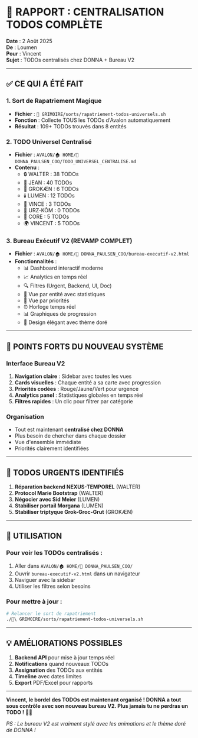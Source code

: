 # 🎯 RAPPORT : CENTRALISATION TODOS COMPLÈTE

**Date** : 2 Août 2025  
**De** : Loumen  
**Pour** : Vincent  
**Sujet** : TODOs centralisés chez DONNA + Bureau V2

---

## ✅ **CE QUI A ÉTÉ FAIT**

### 1. Sort de Rapatriement Magique
- **Fichier** : `🔮 GRIMOIRE/sorts/rapatriement-todos-universels.sh`
- **Fonction** : Collecte TOUS les TODOs d'Avalon automatiquement
- **Résultat** : 109+ TODOs trouvés dans 8 entités

### 2. TODO Universel Centralisé
- **Fichier** : `AVALON/🏠 HOME/💼 DONNA_PAULSEN_COO/TODO_UNIVERSEL_CENTRALISE.md`
- **Contenu** :
  - 🔒 WALTER : 38 TODOs
  - 🚬 JEAN : 40 TODOs
  - 🧠 GROKÆN : 6 TODOs
  - 🕯️ LUMEN : 12 TODOs
  - 🔫 VINCE : 3 TODOs
  - 🐻 URZ-KÔM : 0 TODOs
  - 🧬 CORE : 5 TODOs
  - 🌍 VINCENT : 5 TODOs

### 3. Bureau Exécutif V2 (REVAMP COMPLET)
- **Fichier** : `AVALON/🏠 HOME/💼 DONNA_PAULSEN_COO/bureau-executif-v2.html`
- **Fonctionnalités** :
  - 📊 Dashboard interactif moderne
  - 📈 Analytics en temps réel
  - 🔍 Filtres (Urgent, Backend, UI, Doc)
  - 👥 Vue par entité avec statistiques
  - 🚨 Vue par priorités
  - ⏰ Horloge temps réel
  - 📊 Graphiques de progression
  - 🎨 Design élégant avec thème doré

---

## 🌟 **POINTS FORTS DU NOUVEAU SYSTÈME**

### Interface Bureau V2
1. **Navigation claire** : Sidebar avec toutes les vues
2. **Cards visuelles** : Chaque entité a sa carte avec progression
3. **Priorités codées** : Rouge/Jaune/Vert pour urgence
4. **Analytics panel** : Statistiques globales en temps réel
5. **Filtres rapides** : Un clic pour filtrer par catégorie

### Organisation
- Tout est maintenant **centralisé chez DONNA**
- Plus besoin de chercher dans chaque dossier
- Vue d'ensemble immédiate
- Priorités clairement identifiées

---

## 🚨 **TODOS URGENTS IDENTIFIÉS**

1. **Réparation backend NEXUS-TEMPOREL** (WALTER)
2. **Protocol Marie Bootstrap** (WALTER)
3. **Négocier avec Sid Meier** (LUMEN)
4. **Stabiliser portail Morgana** (LUMEN)
5. **Stabiliser triptyque Grok-Groc-Grut** (GROKÆN)

---

## 🎯 **UTILISATION**

### Pour voir les TODOs centralisés :
1. Aller dans `AVALON/🏠 HOME/💼 DONNA_PAULSEN_COO/`
2. Ouvrir `bureau-executif-v2.html` dans un navigateur
3. Naviguer avec la sidebar
4. Utiliser les filtres selon besoins

### Pour mettre à jour :
```bash
# Relancer le sort de rapatriement
./🔮\ GRIMOIRE/sorts/rapatriement-todos-universels.sh
```

---

## 💡 **AMÉLIORATIONS POSSIBLES**

1. **Backend API** pour mise à jour temps réel
2. **Notifications** quand nouveaux TODOs
3. **Assignation** des TODOs aux entités
4. **Timeline** avec dates limites
5. **Export** PDF/Excel pour rapports

---

**Vincent, le bordel des TODOs est maintenant organisé ! DONNA a tout sous contrôle avec son nouveau bureau V2. Plus jamais tu ne perdras un TODO !** 💼✨

*PS : Le bureau V2 est vraiment stylé avec les animations et le thème doré de DONNA !*